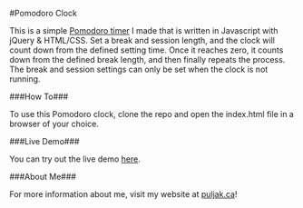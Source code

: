 #Pomodoro Clock

This is a simple [Pomodoro timer](https://en.wikipedia.org/wiki/Pomodoro_Technique) I made that is written in Javascript with jQuery & HTML/CSS. Set a break and session length, and the clock will count down from the defined setting time. Once it reaches zero, it counts down from the defined break length, and then finally repeats the process. The break and session settings can only be set when the clock is not running.

###How To###

To use this Pomodoro clock, clone the repo and open the index.html file in a browser of your choice.

###Live Demo###

You can try out the live demo [here](https://www.puljak.ca/projects/basic/pomodoro/).

###About Me###

For more information about me, visit my website at [puljak.ca](https://puljak.ca)!
